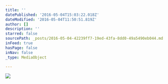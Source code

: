 ```yaml
---
title: ''
datePublished: '2016-05-04T15:03:22.018Z'
dateModified: '2016-05-04T11:50:51.819Z'
author: []
description: ''
starred: false
sourcePath: _posts/2016-05-04-42239ff7-19ed-43fa-8dd0-49a5490eb044.md
inFeed: true
hasPage: false
inNav: false
_type: MediaObject

---
```

![](https://the-grid-user-content.s3-us-west-2.amazonaws.com/c8b8bc54-a579-4e91-a0fb-3b602829029b.jpg)